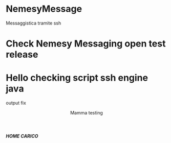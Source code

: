 # NemesyMessage
Messaggistica tramite ssh


# Check Nemesy Messaging open test release 

<h1> Hello  checking script ssh engine java </h1>


<php>

<content>output fix</content>


<header>Mamma testing</header>


<h5> HOME CARICO</h5>
